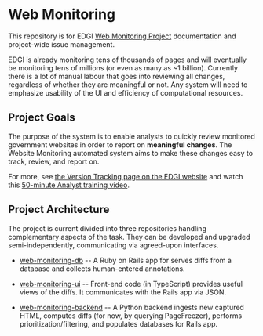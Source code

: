 # Web Monitoring

This repository is for EDGI [Web Monitoring Project](https://github.com/edgi-govdata-archiving/web-monitoring) documentation and project-wide issue management.

EDGI is already monitoring tens of thousands of pages and will eventually be monitoring tens of millions (or even as many as ~1 billion). Currently there is a lot of manual labour that goes into reviewing all changes, regardless of whether they are meaningful or not. Any system will need to emphasize usability of the UI and efficiency of computational resources.

## Project Goals

The purpose of the system is to enable analysts to quickly review monitored government websites in order to report on __meaningful changes__. The Website Monitoring automated system aims to make these changes easy to track, review, and report on.

For more, see [the Version Tracking page on the EDGI website](https://envirodatagov.org/version-tracking/) and watch this
[50-minute Analyst training video](https://www.dropbox.com/s/ciixvu612ktf4nt/new_tracking_training.mp4?dl=0).

## Project Architecture

The project is current divided into three repositories handling complementary aspects of the task. They can be developed and upgraded semi-independently, communicating via agreed-upon interfaces.

* [web-monitoring-db](https://github.com/edgi-govdata-archiving/web-monitoring-db)
  -- A Ruby on Rails app for serves diffs from a database and collects
  human-entered annotations.

* [web-monitoring-ui](https://github.com/edgi-govdata-archiving/web-monitoring-ui)
  -- Front-end code (in TypeScript) provides useful views of the diffs. It
  communicates with the Rails app via JSON.

* [web-monitoring-backend](https://github.com/edgi-govdata-archiving/web-monitoring-backend)
  -- A Python backend ingests new captured HTML, computes diffs (for now, by
  querying PageFreezer), performs prioritization/filtering, and populates
  databases for Rails app.
